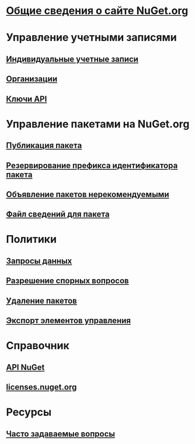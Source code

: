 # [Общие сведения о сайте NuGet.org](overview-nuget-org.md)
# Управление учетными записями
## [Индивидуальные учетные записи](individual-accounts.md)
## [Организации](organizations-on-nuget-org.md)
## [Ключи API](scoped-api-keys.md)
# Управление пакетами на NuGet.org
## [Публикация пакета](publish-a-package.md)
## [Резервирование префикса идентификатора пакета](id-prefix-reservation.md)
## [Объявление пакетов нерекомендуемыми](deprecate-packages.md)
## [Файл сведений для пакета](package-readme-on-nuget-org.md)
# Политики
## [Запросы данных](policies/Data-requests.md)
## [Разрешение спорных вопросов](policies/dispute-resolution.md)
## [Удаление пакетов](policies/deleting-packages.md)
## [Экспорт элементов управления](policies/export-control.md)
# Справочник
## [API NuGet](../api/overview.md)
## [licenses.nuget.org](licenses.nuget.org.md)
# Ресурсы
## [Часто задаваемые вопросы](nuget-org-faq.yml)

